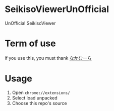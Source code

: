 # SeikisoViewerUnOfficial
UnOfficial SeikisoViewer

# Term of use
if you use this, you must thank [なかむーら](https://com.nicovideo.jp/community/co3314651)

# Usage
1. Open `chrome://extensions/`
2. Select load unpacked
3. Choose this repo's source
